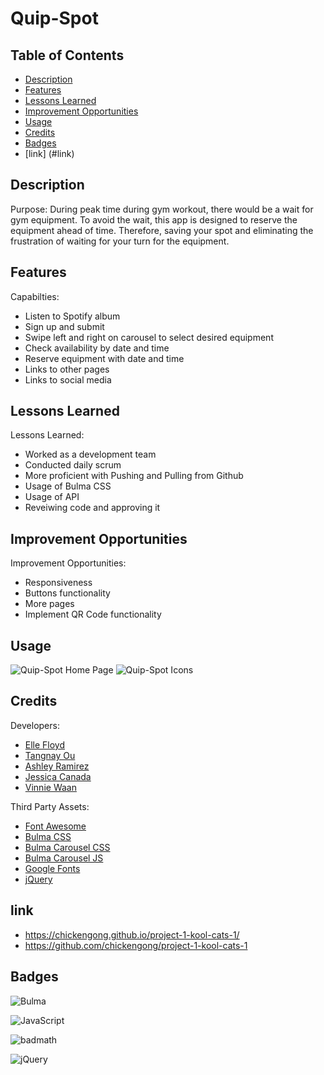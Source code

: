 # Quip-Spot

## Table of Contents

- [Description](#Description)
- [Features](#Features)
- [Lessons Learned](# "Lessons Learned")
- [Improvement Opportunities](# "Improvement Opportunities")
- [Usage](#Usage)
- [Credits](#Credits)
- [Badges](#Badges)
- [link] (#link)

## Description

Purpose: During peak time during gym workout, there would be a wait for gym equipment. To avoid the wait, this app is designed to reserve the equipment ahead of time. Therefore, saving your spot and eliminating the frustration of waiting for your turn for the equipment. 

## Features

Capabilties: 
- Listen to Spotify album
- Sign up and submit
- Swipe left and right on carousel to select desired equipment
- Check availability by date and time
- Reserve equipment with date and time
- Links to other pages
- Links to social media

## Lessons Learned

Lessons Learned: 
- Worked as a development team
- Conducted daily scrum
- More proficient with Pushing and Pulling from Github
- Usage of Bulma CSS
- Usage of API
- Reveiwing code and approving it

## Improvement Opportunities

Improvement Opportunities:
- Responsiveness
- Buttons functionality
- More pages
- Implement QR Code functionality 

## Usage

![Quip-Spot Home Page](assets/images/Quip-spot_home.png)
![Quip-Spot Icons](assets/images/Quip-Spot_homev2.png)

## Credits

Developers:
- [Elle Floyd](#https://github.com/chickengong)
- [Tangnay Ou](#https://github.com/Tangnay) 
- [Ashley Ramirez](#https://github.com/aramirez0) 
- [Jessica Canada](#https://github.com/thejesscanada) 
- [Vinnie Waan](#https://github.com/VinnieWaan) 

Third Party Assets:
- [Font Awesome](#https://kit.fontawesome.com/762078615f.js)
- [Bulma CSS](#https://cdn.jsdelivr.net/npm/bulma@0.9.4/css/bulma.min.css)
- [Bulma Carousel CSS](#https://cdn.jsdelivr.net/npm/bulma-carousel@4.0.3/dist/css/bulma-carousel.min.css)
- [Bulma Carousel JS](#https://cdn.jsdelivr.net/npm/bulma-carousel@4.0.3/dist/js/bulma-carousel.min.js)
- [Google Fonts](#https://fonts.googleapis.com/css?family=Open+Sans&display=swap)
- [jQuery](#https://cdnjs.cloudflare.com/ajax/libs/jquery/3.2.1/jquery.min.js)

## link 
- https://chickengong.github.io/project-1-kool-cats-1/
- https://github.com/chickengong/project-1-kool-cats-1
 



## Badges

![Bulma](https://img.shields.io/badge/bulma-00D0B1?style=for-the-badge&logo=bulma&logoColor=white)

![JavaScript](https://img.shields.io/badge/javascript-%23323330.svg?style=for-the-badge&logo=javascript&logoColor=%23F7DF1E)

![badmath](https://img.shields.io/github/languages/top/lernantino/badmath)

![jQuery](https://img.shields.io/badge/jquery-%230769AD.svg?style=for-the-badge&logo=jquery&logoColor=white)
